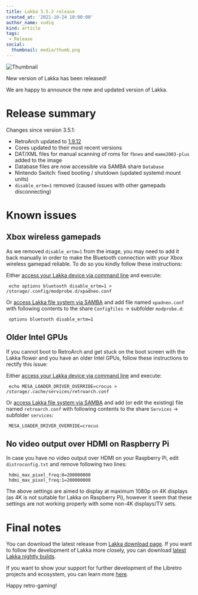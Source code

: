 ```yaml
---
title: Lakka 3.5.2 release
created_at: '2021-10-24 10:00:00'
author_name: vudiq
kind: article
tags:
 - Release
social:
  thumbnail: media/thumb.png
---
```


![Thumbnail](media/thumb.png)

New version of Lakka has been released!

We are happy to announce the new and updated version of Lakka.

# Release summary

Changes since version 3.5.1:

- RetroArch updated to [1.9.12](https://www.libretro.com/index.php/retroarch-1-9-12-release/)
- Cores updated to their most recent versions
- DAT/XML files for manual scanning of roms for `fbneo` and `mame2003-plus` added to the image
- Database files are now accessible via SAMBA share `Database`
- Nintendo Switch: fixed booting / shutdown (updated systemd mount units)
- `disable_ertm=1` removed (caused issues with other gamepads disconnecting)

# Known issues

## Xbox wireless gamepads

As we removed `disable_ertm=1` from the image, you may need to add it back manually in order to make the Bluetooth connection with your Xbox wireless gamepad reliable. To do so you kindly follow these instructions:

Either [access your Lakka device via command line](/doc/Accessing-Lakka-command-line-interface/) and execute:


     echo options bluetooth disable_ertm=1 > /storage/.config/modprobe.d/xpadneo.conf


Or [access Lakka file system via SAMBA](/doc/Accessing-Lakka-filesystem/) and add file named `xpadneo.conf` with following contents to the share `Configfiles` &rarr; subfolder `modprobe.d`:


     options bluetooth disable_ertm=1



## Older Intel GPUs

If you cannot boot to RetroArch and get stuck on the boot screen with the Lakka flower and you have an older Intel GPUs, follow these instructions to rectify this issue:

Either [access your Lakka device via command line](/doc/Accessing-Lakka-command-line-interface/) and execute:


     echo MESA_LOADER_DRIVER_OVERRIDE=crocus > /storage/.cache/services/retroarch.conf


Or [access Lakka file system via SAMBA](/doc/Accessing-Lakka-filesystem/) and add (or edit the existing) file named `retroarch.conf` with following contents to the share `Services` &rarr; subfolder `services`:


     MESA_LOADER_DRIVER_OVERRIDE=crocus



## No video output over HDMI on Raspberry Pi

In case you have no video output over HDMI on your Raspberry Pi, edit `distroconfig.txt` and remove following two lines:



     hdmi_max_pixel_freq:0=200000000
     hdmi_max_pixel_freq:1=200000000



The above settings are aimed to display at maximum 1080p on 4K displays (as 4K is not suitable for Lakka on Raspberry Pi), however it seem that these settings are not working properly with some non-4K displays/TV sets.


# Final notes

You can download the latest release from [Lakka download page](/get). If you want to follow the development of Lakka more closely, you can download [latest Lakka nightly builds](<%= @config[:devel][:'all-latest'] %>).

If you want to show your support for further development of the Libretro projects and ecosystem, you can learn more [here](https://retroarch.com/index.php?page=donate).

Happy retro-gaming!
